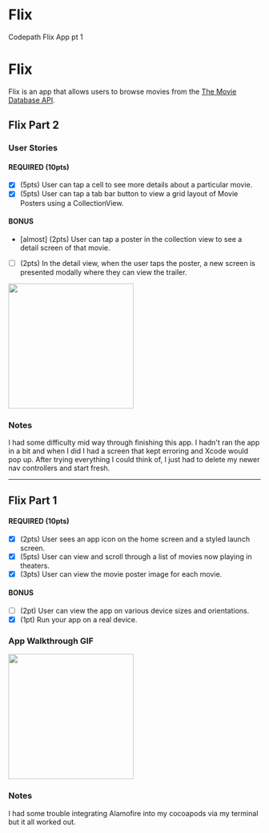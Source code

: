 # Flix
Codepath Flix App pt 1
# Flix

Flix is an app that allows users to browse movies from the [The Movie Database API](http://docs.themoviedb.apiary.io/#).

## Flix Part 2

### User Stories

#### REQUIRED (10pts)
- [x] (5pts) User can tap a cell to see more details about a particular movie.
- [x] (5pts) User can tap a tab bar button to view a grid layout of Movie Posters using a CollectionView.

#### BONUS
- [almost] (2pts) User can tap a poster in the collection view to see a detail screen of that movie.
- [ ] (2pts) In the detail view, when the user taps the poster, a new screen is presented modally where they can view the trailer.

<img src= "http://g.recordit.co/SggQ1ZhXEx.gif" width=250><br>

### Notes
I had some difficulty mid way through finishing this app. I hadn't ran the app in a bit and when I did I had a screen that kept erroring and Xcode would pop up. After trying everything I could think of, I just had to delete my newer nav controllers and start fresh.

---

## Flix Part 1

#### REQUIRED (10pts)
- [x] (2pts) User sees an app icon on the home screen and a styled launch screen.
- [x] (5pts) User can view and scroll through a list of movies now playing in theaters.
- [x] (3pts) User can view the movie poster image for each movie.

#### BONUS
- [ ] (2pt) User can view the app on various device sizes and orientations.
- [x] (1pt) Run your app on a real device.

### App Walkthrough GIF

<img src= "http://g.recordit.co/5pHg7893jw.gif" width=250><br>

### Notes
I had some trouble integrating Alamofire into my cocoapods via my terminal but it all worked out.
